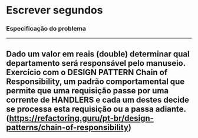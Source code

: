 # Escrever segundos #

### Especificação do  problema ###
---
Dado um valor em reais (double) determinar qual departamento será responsável pelo manuseio.
Exercício com o DESIGN PATTERN Chain of Responsibility, um padrão comportamental que permite que uma requisição passe por 
uma corrente de HANDLERS e cada um destes decide se processa esta requisição ou a passa adiante.
(https://refactoring.guru/pt-br/design-patterns/chain-of-responsibility)
---